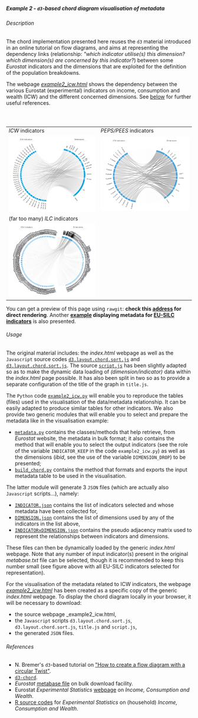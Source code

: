 ##### Example 2 - `d3`-based chord diagram visualisation of metadata

###### <a name="Description"></a>Description

The chord implementation presented here reuses the `d3` material introduced in an online tutorial on flow diagrams, and aims at representing the dependency links (relationship: _"which indicator utilise(s) this dimension? which dimension(s) are concerned by this indicator?_) between some _Eurostat_ indicators and the dimensions that are exploited for the definition of the population breakdowns. 

The webpage [_example2_icw.html_](https://github.com/eurostat/d3.examples/blob/master/example2/example2_icw.html) shows the dependency between the various Eurostat (experimental) indicators on income, consumption and wealth (ICW) and the different concerned dimensions. See [below](#References) for further useful references.

<table>
<header>
<td align="centre"><i>ICW</i> indicators</td>
<td align="centre"><i>PEPS/PEES</i> indicators</td>
</header>
<tr>
<td><kbd><img src="example2_icw_excerpt1.png" alt="Example 2 ICW excerpt 1" width="400"> </kbd></td>
<td><kbd><img src="example2_icw_excerpt2.png" alt="Example 2 ICW excerpt 2" width="400"> </kbd></td>
</tr>
<header>
<td align="centre">(far too many) <i>ILC</i> indicators</td>
</header>
<tr>
<td><kbd><img src="example2_icw_excerpt3.png" alt="Example 2 ICW excerpt 3" width="400"> </kbd></td>
</tr>
</table>


You can get a preview of this page using `rawgit`: **check this [address](https://raw.githack.com/eurostat/d3.examples/master/example2/example2_icw_rawgit.html) for direct rendering**. Another **[example](https://raw.githack.com/eurostat/d3.examples/master/example2/example2_ilc_rawgit.html) displaying metadata for [EU-SILC indicators](http://ec.europa.eu/eurostat/web/income-and-living-conditions/data/database)** is also presented.

###### <a name="Usage"></a>Usage

The original material includes: the _index.html_ webpage as well as the `Javascript` source codes [`d3.layout.chord.sort.js`](https://github.com/eurostat/d3.examples/blob/master/example2/d3.layout.chord.sort.js) and
[`d3.layout.chord.sort.js`](https://github.com/eurostat/d3.examples/blob/master/example2/d3.layout.chord.sort.js). The source [`script.js`](https://github.com/eurostat/d3.examples/blob/master/example2/script.js) has been slightly adapted so as to make the dynamic data loading of _(dimension/indicator)_ data within the _index.html_ page possible. It has also been split in two so as to provide a separate configuration of the title of the graph in `title.js`.

The `Python` code [`example2_icw.py`](https://github.com/eurostat/d3.examples/blob/master/example2/example2_icw.py) will enable you to reproduce the tables (files) used in the visualisation of the data/metadata relationship. It can be easily adapted to produce similar tables for other indicators.
We also provide two generic modules that will enable you to select and prepare the metadata like in the visualisation example:
* [`metadata.py`](https://github.com/eurostat/d3.examples/blob/master/metadata.py) contains the classes/methods that help retrieve, from _Eurostat_ website, the metadata in bulk format; it also contains the method that will enable you to select the output indicators (see the role of the variable `INDICATOR_KEEP` in the code `example2_icw.py`) as well as the dimensions (_ibid_, see the use of the variable `DIMENSION_DROP`) to be presented;
* [`build_chord.py`](https://github.com/eurostat/d3.examples/blob/master/build_chord.py) contains the method that formats and exports the input metadata table to be used in the visualisation.

The latter module will generate 3 `JSON` files (which are actually also `Javascript` scripts...), namely:
* [`INDICATOR.json`](https://github.com/eurostat/d3.examples/blob/master/example2/INDICATOR.json) contains the list of indicators selected and whose metadata have been collected for,
* [`DIMENSION.json`](https://github.com/eurostat/d3.examples/blob/master/example2/DIMENSION.json) contains the list of dimensions used by any of the indicators in the list above, 
* [`INDICATORxDIMENSION.json`](https://github.com/eurostat/d3.examples/blob/master/example2/INDICATORxDIMENSION.json) contains the pseudo adjacency matrix used to represent the relationships between indicators and dimensions.

These files can then be dynamically loaded by the generic _index.html_ webpage. Note that any number of input indicator(s) present in the original _metabase.txt_ file can be selected, though it is recommended to keep this number small (see figure above with all EU-SILC indicators selected for representation).

For the visualisation of the metadata related to ICW indicators, the webpage [_example2_icw.html_](https://github.com/eurostat/d3.examples/blob/master/example2/example2_icw.html) has been created as a specific copy of the generic _index.html_ webpage. To display the chord diagram locally in your browser, it will be necessary to download: 
* the source webpage _example2_icw.html, 
* the `Javascript` scripts `d3.layout.chord.sort.js`, `d3.layout.chord.sort.js`, `title.js` and `script.js`, 
* the generated `JSON` files.

###### <a name="References"></a>References

*  N. Bremer's `d3`-based tutorial on ["How to create a flow diagram with a circular Twist"](https://www.visualcinnamon.com/2015/08/stretched-chord.html).
* [`d3-chord`](https://github.com/d3/d3-chord).
* _Eurostat_ [metabase file](http://ec.europa.eu/eurostat/estat-navtree-portlet-prod/BulkDownloadListing?sort=1&file=metabase.txt.gz) on bulk download facility.
* Eurostat _Experimental Statistics_ [webpage](http://ec.europa.eu/eurostat/web/experimental-statistics/income-consumption-and-wealth) on _Income, Consumption and Wealth_.
* [R source codes](https://github.com/eurostat/ICW) for _Experimental Statistics_ on (household) _Income, Consumption and Wealth_.
